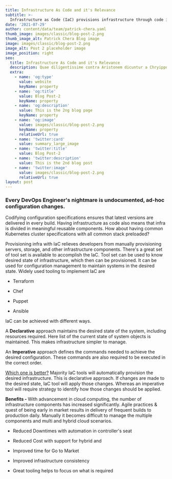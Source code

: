 ```yaml
---
title: Infrastructure As Code and it's Relevance
subtitle: >-
  Infrastructure as Code (IaC) provisions infrastructure through code instead of handling with manual efforts. IaC results into configuration files which contains infrastructure specifications. In the times of containerization, it is very essentials that same environment is provisioned every time.
date: '2021-07-29'
author: content/data/team/patrick-chera.yaml
thumb_image: images/classic/blog-post-2.png
thumb_image_alt: Patrick Chera Blog image
image: images/classic/blog-post-2.png
image_alt: Post 2 placeholder image
image_position: right
seo:
  title: Infrastructure As Code and it's Relevance
  description: Quae diligentissime contra Aristonem dicuntur a Chryippo
  extra:
    - name: 'og:type'
      value: website
      keyName: property
    - name: 'og:title'
      value: Blog Post-2
      keyName: property
    - name: 'og:description'
      value: This is the 2ng blog page
      keyName: property
    - name: 'og:image'
      value: images/classic/blog-post-2.png
      keyName: property
      relativeUrl: true
    - name: 'twitter:card'
      value: summary_large_image
    - name: 'twitter:title'
      value: Blog Post-2
    - name: 'twitter:description'
      value: This is the 2nd blog post
    - name: 'twitter:image'
      value: images/classic/blog-post-2.png
      relativeUrl: true
layout: post
---
```


### Every DevOps Engineer's nightmare is undocumented, ad-hoc configuration changes.

 Codifying configuration specifications ensures that latest versions are delivered in every build. Having infrastructure as code also means that infra is divided in meaningful reusable components. How about having common Kubernetes cluster specifications with all common stack preloaded?

Provisioning infra with IaC relieves developers from manually provisioning servers, storage, and other infrastructure components. There's a great set of tool set is available to accomplish the IaC. Tool set can be used to know desired state of infrastructure, which then can be provisioned. It can be used for configuration management to maintain systems in the desired state. Widely used tooling to implement IaC are

+ Terraform 

+ Chef

+ Puppet

+ Ansible

IaC can be achieved with different ways.

A <strong>Declarative</strong> approach maintains the desired state of the system, including resources required. Here list of the current state of system objects is maintained. This makes infrastructure simpler to manage.

An <strong>Imperative</strong> approach defines the commands needed to achieve the desired configuration. These commands are also required to be executed in the correct order. 

<u>Which one is better?</u> Majority IaC tools will automatically provision the desired infrastructure. This is declarative approach. If changes are made to the desired state, IaC tool will apply those changes. Whereas an imperative tool will require strategy to identify how those changes should be applied.

<strong>Benefits - </strong> With advancement in cloud computing, the number of infrastructure components has increased significantly. Agile practices & quest of being early in market results in delivery of frequent builds to production daily. Manually it becomes difficult to manage the multiple components and multi and hybrid cloud scenarios.

+ Reduced Downtimes with automation in controller's seat

+ Reduced Cost with support for hybrid and 

+ Improved time for Go to Market

+ Improved infrastructure consistency

+ Great tooling helps to focus on what is required